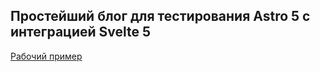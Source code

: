 ## Простейший блог для тестирования Astro 5 с интеграцией Svelte 5

[Рабочий пример](https://astro-5-svelte-5.netlify.app/)
